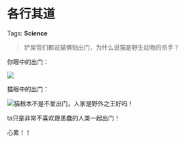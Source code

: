 # 各行其道

Tags: **Science**

> 铲屎官们都说猫惧怕出门，为什么说猫是野生动物的杀手？



你眼中的出门：

![](https://pica.zhimg.com/50/v2-3c7547dfb3002e69bcddb9167eb590a9_720w.jpg?source=1940ef5c)  


猫眼中的出门：

![](https://pic1.zhimg.com/50/v2-8d9042aa08bdc3ee8d93c2bf7d0447e3_720w.jpg?source=1940ef5c)猫根本不是不爱出门，人家是野外之王好吗！

ta只是非常不喜欢跟愚蠢的人类一起出门！

心累！！



